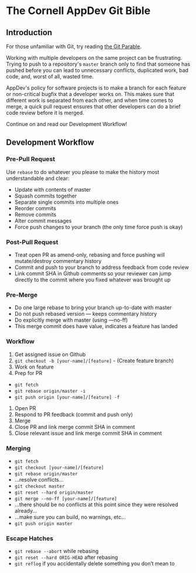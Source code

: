# The Cornell AppDev Git Bible

## Introduction

For those unfamiliar with Git, try reading [the Git Parable](http://tom.preston-werner.com/2009/05/19/the-git-parable.html).

Working with multiple developers on the same project can be frustrating. Trying
to push to a repository's `master` branch only to find that someone has pushed
before you can lead to unnecessary conflicts, duplicated work, bad code, and,
worst of all, wasted time.

AppDev's policy for software projects is to make a branch for each feature or
non-critical bugfix that a developer works on. This makes sure that different
work is separated from each other, and when time comes to merge, a quick pull
request ensures that other developers can do a brief code review before it is
merged.

Continue on and read our Development Workflow!

## Development Workflow

### Pre-Pull Request

Use `rebase` to do whatever you please to make the history most understandable
and clear:

- Update with contents of master
- Squash commits together
- Separate single commits into multiple ones
- Reorder commits
- Remove commits
- Alter commit messages
- Force push changes to your branch (the only time force push is okay)

### Post-Pull Request

- Treat open PR as amend-only, rebasing and force pushing will mutate/destroy
commentary history
- Commit and push to your branch to address feedback from code review
- Link commit SHA in Github comments so your reviewer can jump directly to the
commit where you fixed whatever was brought up

### Pre-Merge

- Do one large rebase to bring your branch up-to-date with master
- Do not push rebased version — keeps commentary history
- Do explicitly merge with master (using —no-ff)
- This merge commit does have value, indicates a feature has landed

### Workflow

1. Get assigned issue on Github
2. `git checkout -b [your-name]/[feature]` - (Create feature branch)
3. Work on feature
4. Prep for PR

- `git fetch`
- `git rebase origin/master -i`
- `git push origin [your-name]/[feature] -f`

1. Open PR
2. Respond to PR feedback (commit and push only)
3. Merge
4. Close PR and link merge commit SHA in comment
5. Close relevant issue and link merge commit SHA in comment

### Merging

- `git fetch`
- `git checkout [your-name]/[feature]`
- `git rebase origin/master`
- …resolve conflicts…
- `git checkout master`
- `git reset --hard origin/master`
- `git merge --no-ff [your-name]/[feature]`
- …there should be no conflicts at this point since they were resolved already…
- …make sure you can build, no warnings, etc…
- `git push origin master`

### Escape Hatches

- `git rebase --abort` while rebasing
- `git reset --hard ORIG-HEAD` after rebasing
- `git reflog` if you accidentally delete something you don’t mean to
